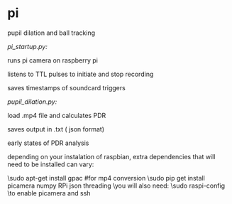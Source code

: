 # pi

pupil dilation and ball tracking

*pi_startup.py:*

  runs pi camera on raspberry pi

  listens to TTL pulses to initiate and stop recording

  saves timestamps of soundcard triggers


*pupil_dilation.py:* 

  load .mp4 file and calculates PDR

  saves output in .txt ( json format)
  
  early states of PDR analysis

depending on your instalation of raspbian, extra dependencies that will need to be installed can vary: 

\sudo apt-get install gpac #for mp4 conversion
\sudo pip get install picamera numpy RPi json threading
\you will also need:
\sudo raspi-config 
\to enable picamera and ssh 

